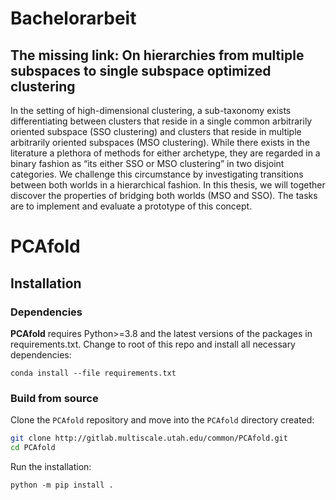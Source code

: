 # Bachelorarbeit 
## The missing link: On hierarchies from multiple subspaces to single subspace optimized clustering
In the setting of high-dimensional clustering, a sub-taxonomy exists differentiating between clusters that reside in a single common arbitrarily oriented subspace (SSO clustering) and clusters that reside in multiple arbitrarily oriented subspaces (MSO clustering). While there exists in the literature a plethora of methods for either archetype, they are regarded in a binary fashion as “its either SSO or MSO clustering” in two disjoint categories. We challenge this circumstance by investigating transitions between both worlds in a hierarchical fashion. In this thesis, we will together discover the properties of bridging both worlds (MSO and SSO). The tasks are to implement and evaluate a prototype of this concept.


# PCAfold

## Installation

### Dependencies

**PCAfold** requires Python>=3.8 and the latest versions of the packages in requirements.txt.
Change to root of this repo and install all necessary dependencies:

```
conda install --file requirements.txt
```

### Build from source

Clone the `PCAfold` repository and move into the `PCAfold` directory created:

```bash
git clone http://gitlab.multiscale.utah.edu/common/PCAfold.git
cd PCAfold
```

Run the installation:

```
python -m pip install .
```


